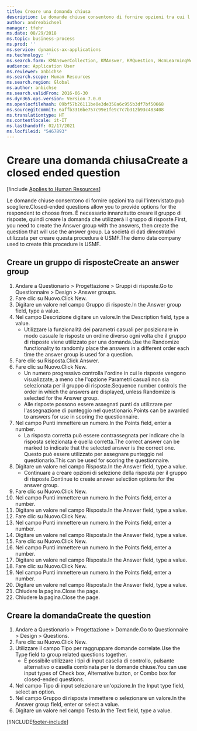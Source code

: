```yaml
---
title: Creare una domanda chiusa
description: Le domande chiuse consentono di fornire opzioni tra cui l'intervistato può scegliere.
author: andreabichsel
manager: tfehr
ms.date: 08/29/2018
ms.topic: business-process
ms.prod: ''
ms.service: dynamics-ax-applications
ms.technology: ''
ms.search.form: KMAnswerCollection, KMAnswer, KMQuestion, HcmLearningWorkspace
audience: Application User
ms.reviewer: anbichse
ms.search.scope: Human Resources
ms.search.region: Global
ms.author: anbichse
ms.search.validFrom: 2016-06-30
ms.dyn365.ops.version: Version 7.0.0
ms.openlocfilehash: 09bf57b26111be0e3de358a6c955b3df7bf50668
ms.sourcegitcommit: 6affb3316be757c99e1fe9c7c7b312b93c483408
ms.translationtype: HT
ms.contentlocale: it-IT
ms.lasthandoff: 02/17/2021
ms.locfileid: "5467893"
---
```

# <a name="create-a-closed-ended-question"></a><span data-ttu-id="dfb53-103">Creare una domanda chiusa</span><span class="sxs-lookup"><span data-stu-id="dfb53-103">Create a closed ended question</span></span>

[!include [Applies to Human Resources](../includes/applies-to-hr.md)]



<span data-ttu-id="dfb53-104">Le domande chiuse consentono di fornire opzioni tra cui l'intervistato può scegliere.</span><span class="sxs-lookup"><span data-stu-id="dfb53-104">Closed-ended questions allow you to provide options for the respondent to choose from.</span></span> <span data-ttu-id="dfb53-105">È necessario innanzitutto creare il gruppo di risposte, quindi creare la domanda che utilizzerà il gruppo di risposte.</span><span class="sxs-lookup"><span data-stu-id="dfb53-105">First, you need to create the Answer group with the answers, then create the question that will use the answer group.</span></span> <span data-ttu-id="dfb53-106">La società di dati dimostrativi utilizzata per creare questa procedura è USMF.</span><span class="sxs-lookup"><span data-stu-id="dfb53-106">The demo data company used to create this procedure is USMF.</span></span>


## <a name="create-an-answer-group"></a><span data-ttu-id="dfb53-107">Creare un gruppo di risposte</span><span class="sxs-lookup"><span data-stu-id="dfb53-107">Create an answer group</span></span>
1. <span data-ttu-id="dfb53-108">Andare a Questionario > Progettazione > Gruppi di risposte.</span><span class="sxs-lookup"><span data-stu-id="dfb53-108">Go to Questionnaire > Design > Answer groups.</span></span>
2. <span data-ttu-id="dfb53-109">Fare clic su Nuovo.</span><span class="sxs-lookup"><span data-stu-id="dfb53-109">Click New.</span></span>
3. <span data-ttu-id="dfb53-110">Digitare un valore nel campo Gruppo di risposte.</span><span class="sxs-lookup"><span data-stu-id="dfb53-110">In the Answer group field, type a value.</span></span>
4. <span data-ttu-id="dfb53-111">Nel campo Descrizione digitare un valore.</span><span class="sxs-lookup"><span data-stu-id="dfb53-111">In the Description field, type a value.</span></span>
    * <span data-ttu-id="dfb53-112">Utilizzare la funzionalità dei parametri casuali per posizionare in modo casuale le risposte un ordine diverso ogni volta che il gruppo di risposte viene utilizzato per una domanda.</span><span class="sxs-lookup"><span data-stu-id="dfb53-112">Use the Randomize functionality to randomly place the answers in a different order each time the answer group is used for a question.</span></span>  
5. <span data-ttu-id="dfb53-113">Fare clic su Risposta.</span><span class="sxs-lookup"><span data-stu-id="dfb53-113">Click Answer.</span></span>
6. <span data-ttu-id="dfb53-114">Fare clic su Nuovo.</span><span class="sxs-lookup"><span data-stu-id="dfb53-114">Click New.</span></span>
    * <span data-ttu-id="dfb53-115">Un numero progressivo controlla l'ordine in cui le risposte vengono visualizzate, a meno che l'opzione Parametri casuali non sia selezionata per il gruppo di risposte.</span><span class="sxs-lookup"><span data-stu-id="dfb53-115">Sequence number controls the order in which the answers are displayed, unless Randomize is selected for the Answer group.</span></span>  
    * <span data-ttu-id="dfb53-116">Alle risposte possono essere assegnati punti da utilizzare per l'assegnazione di punteggio nel questionario.</span><span class="sxs-lookup"><span data-stu-id="dfb53-116">Points can be awarded to answers for use in scoring the questionnaire.</span></span>  
7. <span data-ttu-id="dfb53-117">Nel campo Punti immettere un numero.</span><span class="sxs-lookup"><span data-stu-id="dfb53-117">In the Points field, enter a number.</span></span>
    * <span data-ttu-id="dfb53-118">La risposta corretta può essere contrassegnata per indicare che la risposta selezionata è quella corretta.</span><span class="sxs-lookup"><span data-stu-id="dfb53-118">The correct answer can be marked to indicate that the selected answer is the correct one.</span></span> <span data-ttu-id="dfb53-119">Questo può essere utilizzato per assegnare punteggio nel questionario.</span><span class="sxs-lookup"><span data-stu-id="dfb53-119">This can be used for scoring the questionnaire.</span></span>  
8. <span data-ttu-id="dfb53-120">Digitare un valore nel campo Risposta.</span><span class="sxs-lookup"><span data-stu-id="dfb53-120">In the Answer field, type a value.</span></span>
    * <span data-ttu-id="dfb53-121">Continuare a creare opzioni di selezione della risposta per il gruppo di risposte.</span><span class="sxs-lookup"><span data-stu-id="dfb53-121">Continue to create answer selection options for the answer group.</span></span>  
9. <span data-ttu-id="dfb53-122">Fare clic su Nuovo.</span><span class="sxs-lookup"><span data-stu-id="dfb53-122">Click New.</span></span>
10. <span data-ttu-id="dfb53-123">Nel campo Punti immettere un numero.</span><span class="sxs-lookup"><span data-stu-id="dfb53-123">In the Points field, enter a number.</span></span>
11. <span data-ttu-id="dfb53-124">Digitare un valore nel campo Risposta.</span><span class="sxs-lookup"><span data-stu-id="dfb53-124">In the Answer field, type a value.</span></span>
12. <span data-ttu-id="dfb53-125">Fare clic su Nuovo.</span><span class="sxs-lookup"><span data-stu-id="dfb53-125">Click New.</span></span>
13. <span data-ttu-id="dfb53-126">Nel campo Punti immettere un numero.</span><span class="sxs-lookup"><span data-stu-id="dfb53-126">In the Points field, enter a number.</span></span>
14. <span data-ttu-id="dfb53-127">Digitare un valore nel campo Risposta.</span><span class="sxs-lookup"><span data-stu-id="dfb53-127">In the Answer field, type a value.</span></span>
15. <span data-ttu-id="dfb53-128">Fare clic su Nuovo.</span><span class="sxs-lookup"><span data-stu-id="dfb53-128">Click New.</span></span>
16. <span data-ttu-id="dfb53-129">Nel campo Punti immettere un numero.</span><span class="sxs-lookup"><span data-stu-id="dfb53-129">In the Points field, enter a number.</span></span>
17. <span data-ttu-id="dfb53-130">Digitare un valore nel campo Risposta.</span><span class="sxs-lookup"><span data-stu-id="dfb53-130">In the Answer field, type a value.</span></span>
18. <span data-ttu-id="dfb53-131">Fare clic su Nuovo.</span><span class="sxs-lookup"><span data-stu-id="dfb53-131">Click New.</span></span>
19. <span data-ttu-id="dfb53-132">Nel campo Punti immettere un numero.</span><span class="sxs-lookup"><span data-stu-id="dfb53-132">In the Points field, enter a number.</span></span>
20. <span data-ttu-id="dfb53-133">Digitare un valore nel campo Risposta.</span><span class="sxs-lookup"><span data-stu-id="dfb53-133">In the Answer field, type a value.</span></span>
21. <span data-ttu-id="dfb53-134">Chiudere la pagina.</span><span class="sxs-lookup"><span data-stu-id="dfb53-134">Close the page.</span></span>
22. <span data-ttu-id="dfb53-135">Chiudere la pagina.</span><span class="sxs-lookup"><span data-stu-id="dfb53-135">Close the page.</span></span>

## <a name="create-the-question"></a><span data-ttu-id="dfb53-136">Creare la domanda</span><span class="sxs-lookup"><span data-stu-id="dfb53-136">Create the question</span></span>
1. <span data-ttu-id="dfb53-137">Andare a Questionario > Progettazione > Domande.</span><span class="sxs-lookup"><span data-stu-id="dfb53-137">Go to Questionnaire > Design > Questions.</span></span>
2. <span data-ttu-id="dfb53-138">Fare clic su Nuovo.</span><span class="sxs-lookup"><span data-stu-id="dfb53-138">Click New.</span></span>
3. <span data-ttu-id="dfb53-139">Utilizzare il campo Tipo per raggruppare domande correlate.</span><span class="sxs-lookup"><span data-stu-id="dfb53-139">Use the Type field to group related questions together.</span></span>
    * <span data-ttu-id="dfb53-140">È possibile utilizzare i tipi di input casella di controllo, pulsante alternativo o casella combinata per le domande chiuse.</span><span class="sxs-lookup"><span data-stu-id="dfb53-140">You can use input types of Check box, Alternative button, or Combo box for closed-ended questions.</span></span>  
4. <span data-ttu-id="dfb53-141">Nel campo Tipo di input selezionare un'opzione.</span><span class="sxs-lookup"><span data-stu-id="dfb53-141">In the Input type field, select an option.</span></span>
5. <span data-ttu-id="dfb53-142">Nel campo Gruppo di risposte immettere o selezionare un valore.</span><span class="sxs-lookup"><span data-stu-id="dfb53-142">In the Answer group field, enter or select a value.</span></span>
6. <span data-ttu-id="dfb53-143">Digitare un valore nel campo Testo.</span><span class="sxs-lookup"><span data-stu-id="dfb53-143">In the Text field, type a value.</span></span>



[!INCLUDE[footer-include](../includes/footer-banner.md)]